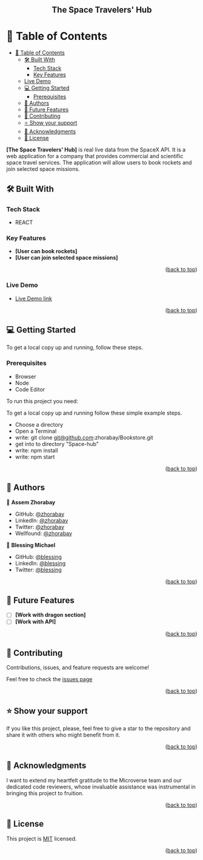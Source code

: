 <a name="readme-top"></a>
<div align="center">
  <h2><b>The Space Travelers' Hub</b></h2>
</div>

# 📗 Table of Contents

- [📗 Table of Contents](#-table-of-contents)
  - [🛠 Built With ](#-built-with-)
    - [Tech Stack ](#tech-stack-)
    - [Key Features ](#key-features-)
  - [Live Demo ](#live-demo-)
  - [💻 Getting Started ](#-getting-started-)
    - [Prerequisites](#prerequisites)
  - [👥 Authors ](#-authors-)
  - [🔭 Future Features ](#-future-features-)
  - [🤝 Contributing ](#-contributing-)
  - [⭐️ Show your support ](#️-show-your-support-)
  - [🙏 Acknowledgments ](#-acknowledgments-)
  - [📝 License ](#-license-)


**[The Space Travelers' Hub]** is real live data from the SpaceX API. It is a web application for a company that provides commercial and scientific space travel services. The application will allow users to book rockets and join selected space missions.<br />

## 🛠 Built With <a name="built-with"></a>

### Tech Stack <a name="tech-stack"></a>
 - REACT

### Key Features <a name="key-features"></a>

- **[User can book rockets]**
- **[User can join selected space missions]**

<p align="right">(<a href="#readme-top">back to top</a>)</p>

### Live Demo <a name="live-demo"></a>

- [Live Demo link](https://spacetravelershub-3oza.onrender.com/)

<p align="right">(<a href="#readme-top">back to top</a>)</p>

## 💻 Getting Started <a name="getting-started"></a>

To get a local copy up and running, follow these steps.

### Prerequisites
- Browser
- Node
- Code Editor

To run this project you need:

To get a local copy up and running follow these simple example steps.

- Choose a directory
- Open a Terminal
- write: git clone git@github.com:zhorabay/Bookstore.git
- get into to directory "Space-hub"
- write: npm install
- write: npm start

<p align="right">(<a href="#readme-top">back to top</a>)</p>


## 👥 Authors <a name="authors"></a>

👤 **Assem Zhorabay**

- GitHub: [@zhorabay](https://github.com/zhorabay)
- LinkedIn: [@zhorabay](https://www.linkedin.com/mwlite/in/zhorabay)
- Twitter: [@zhorabay](https://twitter.com/AssemZhorabay)
- Wellfound: [@zhorabay](https://wellfound.com/u/assem-zhorabay)

👤 **Blessing Michael**

- GitHub: [@blessing](https://github.com/blessing-michael)
- LinkedIn: [@blessing](https://www.linkedin.com/in/blessing-asuquo-4509981a2/)
- Twitter: [@blessing](https://twitter.com/toonmystory)

<p align="right">(<a href="#readme-top">back to top</a>)</p>


## 🔭 Future Features <a name="future-features"></a>

- [ ] **[Work with dragon section]**
- [ ] **[Work with API]**

<p align="right">(<a href="#readme-top">back to top</a>)</p>


## 🤝 Contributing <a name="contributing"></a>

Contributions, issues, and feature requests are welcome!

Feel free to check the [issues page](https://github.com/zhorabay/Space-hub/issues/)

<p align="right">(<a href="#readme-top">back to top</a>)</p>


## ⭐️ Show your support <a name="support"></a>

If you like this project, please, feel free to give a star to the repository and share it with others who might benefit from it.

<p align="right">(<a href="#readme-top">back to top</a>)</p>


## 🙏 Acknowledgments <a name="acknowledgements"></a>

I want to extend my heartfelt gratitude to the Microverse team and our dedicated code reviewers, whose invaluable assistance was instrumental in bringing this project to fruition.

<p align="right">(<a href="#readme-top">back to top</a>)</p>


## 📝 License <a name="license"></a>

This project is [MIT](./LICENSE) licensed.

<p align="right">(<a href="#readme-top">back to top</a>)</p>
